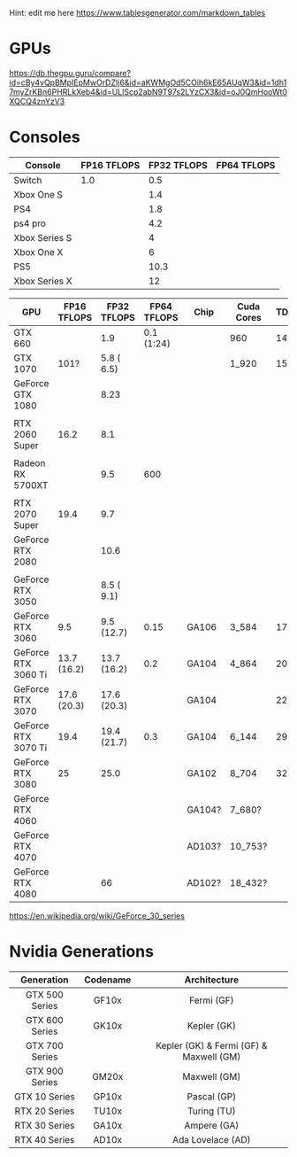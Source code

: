 Hint: edit me here https://www.tablesgenerator.com/markdown_tables

# GPUs

https://db.thegpu.guru/compare?id=cBy4vQpBMpIEpMwOrDZIj6&id=aKWMgOd5COih6kE65AUqW3&id=1dh17myZrKBn6PHRLkXeb4&id=ULlScp2abN9T97s2LYzCX3&id=oJ0QmHooWt0XQCQ4znYzV3

# Consoles 

| Console       | FP16 TFLOPS | FP32 TFLOPS | FP64 TFLOPS |
|---------------|-------------|-------------|-------------|
| Switch        | 1.0         | 0.5         |             |
| Xbox One S    |             | 1.4         |             |
| PS4           |             | 1.8         |             |
| ps4 pro       |             | 4.2         |             |
| Xbox Series S |             | 4           |             |
| Xbox One X    |             | 6           |             |
| PS5           |             | 10.3        |             |
| Xbox Series X |             | 12          |             |
 
| GPU                  | FP16 TFLOPS | FP32 TFLOPS | FP64 TFLOPS | Chip   | Cuda Cores | TDP[W] | Power target | UVP[€] |
|----------------------|-------------|-------------|-------------|--------|------------|--------|--------------|--------|
| GTX 660              |             |  1.9        | 0.1 (1:24)  |        |    960     | 140    | 115          |        |
| GTX 1070             | 101?        |  5.8 ( 6.5) |             |        |  1_920     | 150    |              | 499    |
| GeForce GTX 1080     |             |  8.23       |             |        |            |        |              |        |
|                      |             |             |             |        |            |        |              |        |
| RTX 2060 Super       | 16.2        |  8.1        |             |        |            |        |              |        |
|                      |             |             |             |        |            |        |              |        |
| Radeon RX 5700XT     |             |  9.5        | 600         |        |            |        |              |        |
|                      |             |             |             |        |            |        |              |        |
| RTX 2070 Super       | 19.4        |  9.7        |             |        |            |        |              |        |
| GeForce RTX 2080     |             | 10.6        |             |        |            |        |              |        |
|                      |             |             |             |        |            |        |              |        |
| GeForce RTX 3050     |             |  8.5 ( 9.1) |             |        |            |        |              | 279    |
| GeForce RTX 3060     |  9.5        |  9.5 (12.7) | 0.15        | GA106  |  3_584     | 170    |              |        |
| GeForce RTX 3060 Ti  | 13.7 (16.2) | 13.7 (16.2) | 0.2         | GA104  |  4_864     | 200    |              |        |
| GeForce RTX 3070     | 17.6 (20.3) | 17.6 (20.3) |             | GA104  |            | 220    |              |        |
| GeForce RTX 3070 Ti  | 19.4        | 19.4 (21.7) | 0.3         | GA104  |  6_144     | 290    |              |        |
| GeForce RTX 3080     | 25          | 25.0        |             | GA102  |  8_704     | 320    |              |        |
| GeForce RTX 4060     |             |             |             | GA104? |  7_680?    |        |              |        |
| GeForce RTX 4070     |             |             |             | AD103? | 10_753?    |        |              |        |
| GeForce RTX 4080     |             | 66          |             | AD102? | 18_432?    |        |              |        |

https://en.wikipedia.org/wiki/GeForce_30_series

# Nvidia Generations

|    Generation   | Codename |               Architecture               |
|:---------------:|:--------:|:----------------------------------------:|
| GTX  500 Series |   GF10x  |                Fermi (GF)                |
| GTX  600 Series |   GK10x  |                Kepler (GK)               |
| GTX  700 Series |          | Kepler (GK) & Fermi (GF) & Maxwell (GM)  |
| GTX  900 Series |   GM20x  |               Maxwell (GM)               |
|  GTX 10 Series  |   GP10x  |                Pascal (GP)               |
|  RTX 20 Series  |   TU10x  |                Turing (TU)               |
|  RTX 30 Series  |   GA10x  |                Ampere (GA)               |
|  RTX 40 Series  |   AD10x  |             Ada Lovelace (AD)            |
